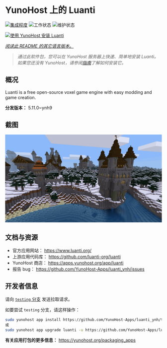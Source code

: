 <!--
注意：此 README 由 <https://github.com/YunoHost/apps/tree/master/tools/readme_generator> 自动生成
请勿手动编辑。
-->

# YunoHost 上的 Luanti

[![集成程度](https://apps.yunohost.org/badge/integration/luanti)](https://ci-apps.yunohost.org/ci/apps/luanti/)
![工作状态](https://apps.yunohost.org/badge/state/luanti)
![维护状态](https://apps.yunohost.org/badge/maintained/luanti)

[![使用 YunoHost 安装 Luanti](https://install-app.yunohost.org/install-with-yunohost.svg)](https://install-app.yunohost.org/?app=luanti)

*[阅读此 README 的其它语言版本。](./ALL_README.md)*

> *通过此软件包，您可以在 YunoHost 服务器上快速、简单地安装 Luanti。*  
> *如果您还没有 YunoHost，请参阅[指南](https://yunohost.org/install)了解如何安装它。*

## 概况

Luanti is a free open-source voxel game engine with easy modding and game creation.


**分发版本：** 5.11.0~ynh9

## 截图

![Luanti 的截图](./doc/screenshots/screenshot.jpg)

## 文档与资源

- 官方应用网站： <https://www.luanti.org/>
- 上游应用代码库： <https://github.com/luanti-org/luanti>
- YunoHost 商店： <https://apps.yunohost.org/app/luanti>
- 报告 bug： <https://github.com/YunoHost-Apps/luanti_ynh/issues>

## 开发者信息

请向 [`testing` 分支](https://github.com/YunoHost-Apps/luanti_ynh/tree/testing) 发送拉取请求。

如要尝试 `testing` 分支，请这样操作：

```bash
sudo yunohost app install https://github.com/YunoHost-Apps/luanti_ynh/tree/testing --debug
或
sudo yunohost app upgrade luanti -u https://github.com/YunoHost-Apps/luanti_ynh/tree/testing --debug
```

**有关应用打包的更多信息：** <https://yunohost.org/packaging_apps>
